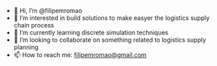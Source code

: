 - 👋 Hi, I’m @filipemromao
- 👀 I’m interested in build solutions to make easyer the logistics supply chain process
- 🌱 I’m currently learning discrete simulation techniques
- 💞️ I’m looking to collaborate on something related to logistics supply planning
- 📫 How to reach me: filipemromao@gmail.com

<!---
filipemromao/filipemromao is a ✨ special ✨ repository because its `README.md` (this file) appears on your GitHub profile.
You can click the Preview link to take a look at your changes.
--->
